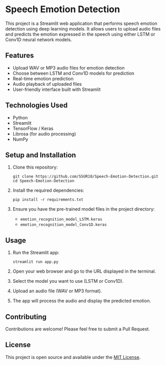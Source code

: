 # Speech Emotion Detection

This project is a Streamlit web application that performs speech emotion detection using deep learning models. It allows users to upload audio files and predicts the emotion expressed in the speech using either LSTM or Conv1D neural network models.

## Features

- Upload WAV or MP3 audio files for emotion detection
- Choose between LSTM and Conv1D models for prediction
- Real-time emotion prediction
- Audio playback of uploaded files
- User-friendly interface built with Streamlit

## Technologies Used

- Python
- Streamlit
- TensorFlow / Keras
- Librosa (for audio processing)
- NumPy

## Setup and Installation

1. Clone this repository:
   ```
   git clone https://github.com/SSUR10/Speech-Emotion-Detection.git
   cd Speech-Emotion-Detection
   ```

2. Install the required dependencies:
   ```
   pip install -r requirements.txt
   ```

3. Ensure you have the pre-trained model files in the project directory:
   - `emotion_recognition_model_LSTM.keras`
   - `emotion_recognition_model_Conv1D.keras`

## Usage

1. Run the Streamlit app:
   ```
   streamlit run app.py
   ```

2. Open your web browser and go to the URL displayed in the terminal.

3. Select the model you want to use (LSTM or Conv1D).

4. Upload an audio file (WAV or MP3 format).

5. The app will process the audio and display the predicted emotion.

## Contributing

Contributions are welcome! Please feel free to submit a Pull Request.

## License

This project is open source and available under the [MIT License](LICENSE).
